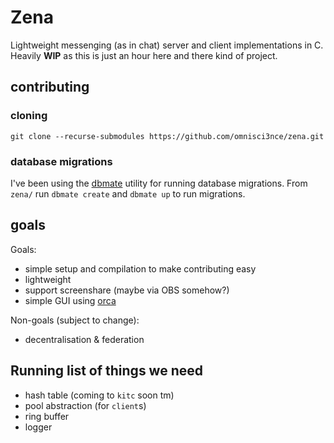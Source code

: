 # Zena

Lightweight messenging (as in chat) server and client implementations in C. Heavily **WIP** as this is just an hour here
and there kind of project.

## contributing

### cloning

`git clone --recurse-submodules https://github.com/omnisci3nce/zena.git`

### database migrations

I've been using the [dbmate](https://github.com/amacneil/dbmate) utility for running
database migrations. From `zena/` run `dbmate create` and `dbmate up` to run migrations.

## goals

Goals:
* simple setup and compilation to make contributing easy
* lightweight
* support screenshare (maybe via OBS somehow?)
* simple GUI using [orca](https://orca-app.dev/index.html)

Non-goals (subject to change):
* decentralisation & federation

## Running list of things we need

- hash table (coming to `kitc` soon tm)
- pool abstraction (for `client`s)
- ring buffer
- logger
